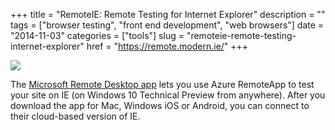 +++
title = "RemoteIE: Remote Testing for Internet Explorer"
description = ""
tags = ["browser testing", "front end development", "web browsers"]
date = "2014-11-03"
categories = ["tools"]
slug = "remoteie-remote-testing-internet-explorer"
href = "https://remote.modern.ie/"
+++


<div class="tool-screenshot mb1"><a href="https://remote.modern.ie/"><img id="bluga-thumbnail-2888" class="bluga-thumbnail custom" src="//konigi.com/media/bluga/
wt5457d9055ee6c_custom.jpg"/></a></div><p>The <a href="https://remote.modern.ie/">Microsoft Remote Desktop app</a> lets you use Azure RemoteApp to test your site on IE (on Windows 10 Technical Preview from anywhere). After you download the app for Mac, Windows iOS or Android, you can connect to their cloud-based version of IE.</p>

